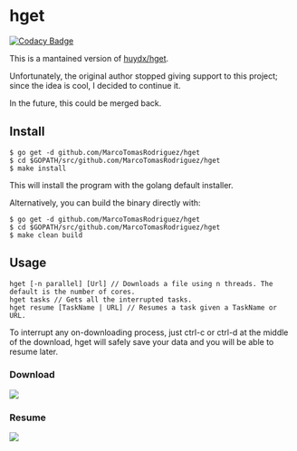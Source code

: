 # hget

[![Codacy Badge](https://api.codacy.com/project/badge/Grade/cd904692dc3f419fb1223ed4ed5eaa20)](https://app.codacy.com/manual/MarcoTomasRodriguez/hget?utm_source=github.com&utm_medium=referral&utm_content=MarcoTomasRodriguez/hget&utm_campaign=Badge_Grade_Settings)

This is a mantained version of [huydx/hget](https://github.com/huydx/hget).

Unfortunately, the original author stopped giving support to this project; since the idea is cool, I decided to continue it.

In the future, this could be merged back.

## Install

```
$ go get -d github.com/MarcoTomasRodriguez/hget
$ cd $GOPATH/src/github.com/MarcoTomasRodriguez/hget
$ make install
```

This will install the program with the golang default installer.

Alternatively, you can build the binary directly with:

```
$ go get -d github.com/MarcoTomasRodriguez/hget
$ cd $GOPATH/src/github.com/MarcoTomasRodriguez/hget
$ make clean build
```

## Usage

```
hget [-n parallel] [Url] // Downloads a file using n threads. The default is the number of cores.
hget tasks // Gets all the interrupted tasks.
hget resume [TaskName | URL] // Resumes a task given a TaskName or URL.
```

To interrupt any on-downloading process, just ctrl-c or ctrl-d at the middle of the download, hget will safely save your data and you will be able to resume later.

### Download

![](https://i.gyazo.com/89009c7f02fea8cb4cbf07ee5b75da0a.gif)

### Resume

![](https://i.gyazo.com/caa69808f6377421cb2976f323768dc4.gif)


